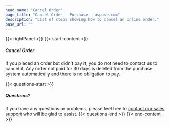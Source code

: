 ```yaml
---
head_name: "Cancel Order"
page_title: "Cancel Order - Purchase - aspose.com"
description: "List of steps showing how to cancel an online order."
base_url: ""
---
```

{{< rightPanel >}}
{{< start-content >}}
##### **Cancel Order**
If you placed an order but didn't pay it, you do not need to contact us to cancel it. Any order not paid for 30 days is deleted from the purchase system automatically and there is no obligation to pay.

{{< questions-start >}}
##### Questions?
If you have any questions or problems, please feel free to [contact our sales support](https://about.aspose.com/contact/) who will be glad to assist.
{{< questions-end >}}
{{< end-content >}}